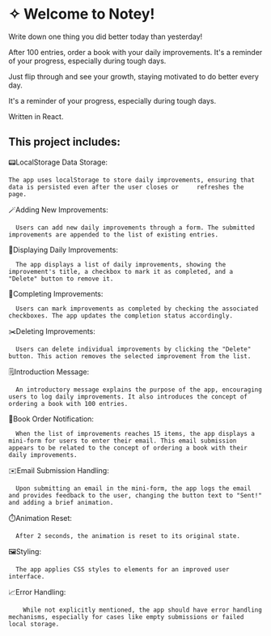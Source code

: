 # ✧ Welcome to Notey!

Write down one thing you did better today than yesterday!

After 100 entries, order a book with your daily improvements. It's a reminder of your progress, especially during tough days.

Just flip through and see your growth, staying motivated to do better every day.

It's a reminder of your progress, especially during tough days.


Written in React.


## This project includes:

📟LocalStorage Data Storage:

    The app uses localStorage to store daily improvements, ensuring that data is persisted even after the user closes or     refreshes the page.

🪄Adding New Improvements:

      Users can add new daily improvements through a form. The submitted improvements are appended to the list of existing entries.

📖Displaying Daily Improvements: 

      The app displays a list of daily improvements, showing the improvement's title, a checkbox to mark it as completed, and a "Delete" button to remove it.

📌Completing Improvements: 

      Users can mark improvements as completed by checking the associated checkboxes. The app updates the completion status accordingly.

✂️Deleting Improvements: 

      Users can delete individual improvements by clicking the "Delete" button. This action removes the selected improvement from the list.

🗒️Introduction Message: 

      An introductory message explains the purpose of the app, encouraging users to log daily improvements. It also introduces the concept of ordering a book with 100 entries.

📘Book Order Notification: 

      When the list of improvements reaches 15 items, the app displays a mini-form for users to enter their email. This email submission appears to be related to the concept of ordering a book with their daily improvements.

✉️Email Submission Handling: 

      Upon submitting an email in the mini-form, the app logs the email and provides feedback to the user, changing the button text to "Sent!" and adding a brief animation.

⏱️Animation Reset: 

      After 2 seconds, the animation is reset to its original state.

🖼️Styling: 

      The app applies CSS styles to elements for an improved user interface.

📈Error Handling:

        While not explicitly mentioned, the app should have error handling mechanisms, especially for cases like empty submissions or failed local storage.
